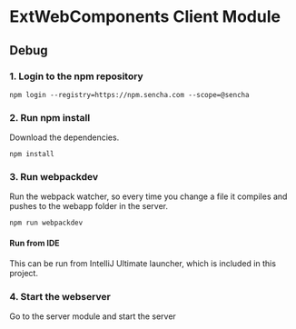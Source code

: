# ExtWebComponents Client Module


## Debug

### 1. Login to the npm repository
```
npm login --registry=https://npm.sencha.com --scope=@sencha
```


### 2. Run npm install
Download the dependencies.

```
npm install
```


### 3. Run webpackdev
Run the webpack watcher, so every time you change a file it compiles and pushes to the webapp folder in the server.

```
npm run webpackdev
```

#### Run from IDE
This can be run from IntelliJ Ultimate launcher, which is included in this project. 


### 4. Start the webserver
Go to the server module and start the server